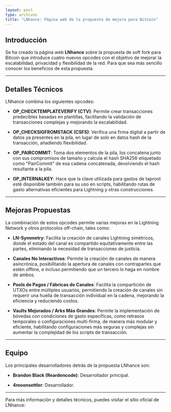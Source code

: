 ```yaml
---
layout: post
type: archivos
title: "LNhance: Página web de la propuesta de mejora para Bitcoin"
---
```


## **Introducción**

Se ha creado la página web **LNhance** sobre la propuesta de soft fork para Bitcoin que introduce cuatro nuevos opcodes con el objetivo de mejorar la escalabilidad, privacidad y flexibilidad de la red. Para que sea más sencillo conocer los beneficios de esta propuesta.

---

## **Detalles Técnicos**

LNhance combina los siguientes opcodes:

- **OP_CHECKTEMPLATEVERIFY (CTV)**: Permite crear transacciones predecibles basadas en plantillas, facilitando la validación de transacciones complejas y mejorando la escalabilidad.

- **OP_CHECKSIGFROMSTACK (CSFS)**: Verifica una firma digital a partir de datos ya presentes en la pila, en lugar de solo en datos hash de la transacción, añadiendo flexibilidad.

- **OP_PAIRCOMMIT**: Toma dos elementos de la pila, los concatena junto con sus compromisos de tamaño y calcula el hash SHA256 etiquetado como "PairCommit" de esa cadena concatenada, devolviendo el hash resultante a la pila.

- **OP_INTERNALKEY**: Hace que la clave utilizada para gastos de taproot esté disponible también para su uso en scripts, habilitando rutas de gasto alternativas eficientes para Lightning y otras construcciones.

---

## **Mejoras Propuestas**

La combinación de estos opcodes permite varias mejoras en la Lightning Network y otros protocolos off-chain, tales como:

- **LN-Symmetry**: Facilita la creación de canales Lightning simétricos, donde el estado del canal es compartido equitativamente entre las partes, eliminando la necesidad de transacciones de justicia.

- **Canales No Interactivos**: Permite la creación de canales de manera asincrónica, posibilitando la apertura de canales con contrapartes que estén offline, e incluso permitiendo que un tercero lo haga en nombre de ambos.

- **Pools de Pagos / Fábricas de Canales**: Facilita la compartición de UTXOs entre múltiples usuarios, permitiendo la creación de canales sin requerir una huella de transacción individual en la cadena, mejorando la eficiencia y reduciendo costos.

- **Vaults Mejorados / Arks Más Grandes**: Permite la implementación de bóvedas con condiciones de gasto específicas, como retrasos temporales o configuraciones multi-firma, de manera más modular y eficiente, habilitando configuraciones más seguras y complejas sin aumentar la complejidad de los scripts de transacción.

---

## **Equipo**

Los principales desarrolladores detrás de la propuesta LNhance son:

- **Brandon Black (Reardencode)**: Desarrollador principal.

- **4moonsettler**: Desarrollador.

---

Para más información y detalles técnicos, puedes visitar el sitio oficial de LNhance: 

